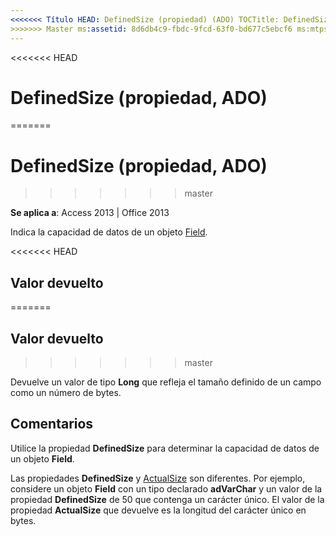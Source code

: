 ```yaml
---
<<<<<<< Título HEAD: DefinedSize (propiedad) (ADO) TOCTitle: DefinedSize (propiedad) (ADO) === título: DefinedSize (propiedad, ADO) TOCTitle: DefinedSize (propiedad, ADO)
>>>>>>> Master ms:assetid: 8d6db4c9-fbdc-9fcd-63f0-bd677c5ebcf6 ms:mtpsurl: https://msdn.microsoft.com/library/JJ249619(v=office.15) ms:contentKeyID: ms.date 48546257: 18/09/2015 mtps_version: Office.15
---
```


<<<<<<< HEAD
# <a name="definedsize-property-ado"></a>DefinedSize (propiedad, ADO)
=======
# <a name="definedsize-property-ado"></a>DefinedSize (propiedad, ADO)
>>>>>>> master


**Se aplica a**: Access 2013 | Office 2013

Indica la capacidad de datos de un objeto [Field](field-object-ado.md).

<<<<<<< HEAD
## <a name="return-value"></a>Valor devuelto
=======
## <a name="return-value"></a>Valor devuelto
>>>>>>> master

Devuelve un valor de tipo **Long** que refleja el tamaño definido de un campo como un número de bytes.

## <a name="remarks"></a>Comentarios

Utilice la propiedad **DefinedSize** para determinar la capacidad de datos de un objeto **Field**.

Las propiedades **DefinedSize** y [ActualSize](actualsize-property-ado.md) son diferentes. Por ejemplo, considere un objeto **Field** con un tipo declarado **adVarChar** y un valor de la propiedad **DefinedSize** de 50 que contenga un carácter único. El valor de la propiedad **ActualSize** que devuelve es la longitud del carácter único en bytes.

